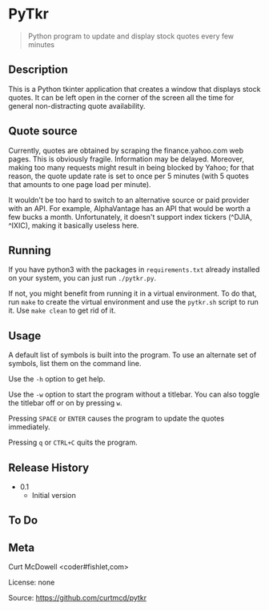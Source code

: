 # PyTkr

> Python program to update and display stock quotes every few minutes

## Description

This is a Python tkinter application that creates a window that displays
stock quotes. It can be left open in the corner of the screen all the
time for general non-distracting quote availability.

## Quote source

Currently, quotes are obtained by scraping the finance.yahoo.com web
pages. This is obviously fragile. Information may be delayed.  Moreover,
making too many requests might result in being blocked by Yahoo; for
that reason, the quote update rate is set to once per 5 minutes (with 5
quotes that amounts to one page load per minute).

It wouldn't be too hard to switch to an alternative source or paid
provider with an API. For example, AlphaVantage has an API that would be
worth a few bucks a month.  Unfortunately, it doesn't support index
tickers (^DJIA, ^IXIC), making it basically useless here.

## Running

If you have python3 with the packages in `requirements.txt` already
installed on your system, you can just run `./pytkr.py`.

If not, you might benefit from running it in a virtual environment.  To
do that, run `make` to create the virtual environment and use the
`pytkr.sh` script to run it. Use `make clean` to get rid of it.

## Usage

A default list of symbols is built into the program. To use an alternate
set of symbols, list them on the command line.

Use the `-h` option to get help.

Use the `-w` option to start the program without a titlebar. You can
also toggle the titlebar off or on by pressing `w`.

Pressing `SPACE` or `ENTER` causes the program to update the quotes
immediately.

Pressing `q` or `CTRL+C` quits the program.

## Release History

* 0.1
    * Initial version

## To Do

## Meta

Curt McDowell \<coder#fishlet,com\>

License: none

Source: https://github.com/curtmcd/pytkr
